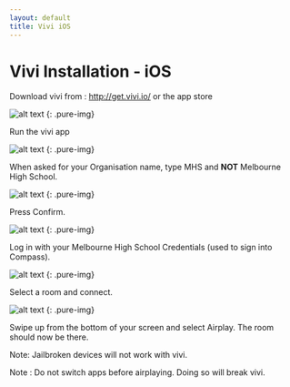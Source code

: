 ```yaml
---
layout: default
title: Vivi iOS
---
```

<div class = "inner links-body fade-in fade-two">
  <div markdown="1">

# Vivi Installation - iOS

Download vivi from : http://get.vivi.io/ or the app store

![alt text][download] {: .pure-img}

Run the vivi app

![alt text][app] {: .pure-img}

When asked for your Organisation name, type MHS and **NOT** Melbourne High School.

![alt text][badName] {: .pure-img}

Press Confirm.

![alt text][goodName] {: .pure-img}

Log in with your Melbourne High School Credentials (used to sign into Compass).

![alt text][login] {: .pure-img}

Select a room and connect.

![alt text][room] {: .pure-img}

Swipe up from the bottom of your screen and select Airplay. The room should now be there.


Note: Jailbroken devices will not work with vivi.

Note : Do not switch apps before airplaying. Doing so will break vivi.

[download]: http://i.imgur.com/Ck2ALp7.jpg

[app]: http://i.imgur.com/27vSYVP.jpg
[goodName]: http://i.imgur.com/DNCkoq6.jpg
[badName]: http://i.imgur.com/DNCkoq6.jpg
[login]: http://i.imgur.com/QpB0wPe.jpg

[room]: http://i.imgur.com/FI3RDmo.jpg

  </div>
</div>